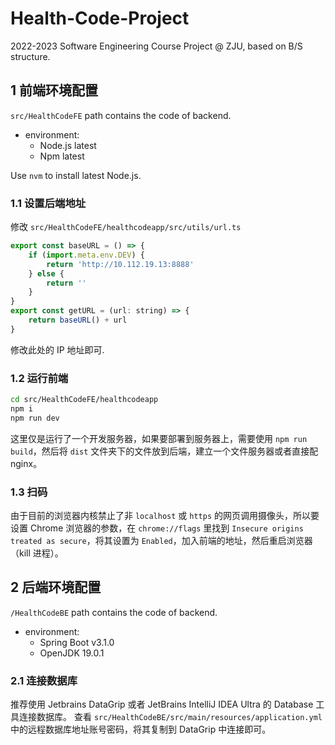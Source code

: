 # Health-Code-Project
2022-2023 Software Engineering Course Project @ ZJU, based on B/S structure.

## 1 前端环境配置

`src/HealthCodeFE` path contains the code of backend.

- environment:
  - Node.js latest
  - Npm latest

Use `nvm` to install latest Node.js.

### 1.1 设置后端地址

修改 `src/HealthCodeFE/healthcodeapp/src/utils/url.ts`
```javascript
export const baseURL = () => {
	if (import.meta.env.DEV) {
		return 'http://10.112.19.13:8888'
	} else {
		return ''
	}
}
export const getURL = (url: string) => {
	return baseURL() + url
}
```
修改此处的 IP 地址即可.

### 1.2 运行前端

```bash
cd src/HealthCodeFE/healthcodeapp
npm i
npm run dev
```

这里仅是运行了一个开发服务器，如果要部署到服务器上，需要使用 `npm run build`，然后将 `dist` 文件夹下的文件放到后端，建立一个文件服务器或者直接配 nginx。

### 1.3 扫码

由于目前的浏览器内核禁止了非 `localhost` 或 `https` 的网页调用摄像头，所以要设置 Chrome 浏览器的参数，在 `chrome://flags` 里找到 `Insecure origins treated as secure`，将其设置为 `Enabled`，加入前端的地址，然后重启浏览器（kill 进程）。



## 2 后端环境配置

`/HealthCodeBE` path contains the code of backend.

- environment:
  - Spring Boot v3.1.0
  - OpenJDK 19.0.1

### 2.1 连接数据库

推荐使用 Jetbrains DataGrip 或者 JetBrains IntelliJ IDEA Ultra 的 Database 工具连接数据库。
查看 `src/HealthCodeBE/src/main/resources/application.yml` 中的远程数据库地址账号密码，将其复制到 DataGrip 中连接即可。
